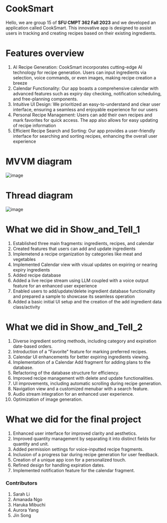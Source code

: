 # CookSmart
Hello, we are group 15 of **SFU CMPT 362 Fall 2023** and we developed an application called CookSmart. This innovative app is designed to assist users in tracking and creating recipes based on their existing ingredients. 

# Features overview
1. AI Recipe Generation: CookSmart incorporates cutting-edge AI technology for recipe generation. Users can input ingredients via selection, voice commands, or even images, making recipe creation a breeze 
2. Calendar Functionality: Our app boasts a comprehensive calendar with advanced features such as expiry day checking, notification scheduling, and free-planning components.
3. Intuitive UI Design: We prioritized an easy-to-understand and clear user interface, ensuring a seamless and enjoyable experience for our users 
4. Personal Recipe Management: Users can add their own recipes and mark favorites for quick access. The app also allows for easy updating of recipe information
5. Efficient Recipe Search and Sorting: Our app provides a user-friendly interface for searching and sorting recipes, enhancing the overall user experience

# MVVM diagram
![image](https://github.com/Awesomedonut/CookSmart/assets/79778466/dfdd2fe3-c2a7-41f7-93c5-bc147d2a070b)
# Thread diagram
![image](https://github.com/Awesomedonut/CookSmart/assets/79778466/9006966b-4729-443d-8dea-74da48026c5e)

# What we did in Show_and_Tell_1
1. Established three main fragments: ingredients, recipes, and calendar
2. Created features that users can add and update ingredients
3. Implemetend a recipe organization by categories like meat and vegetables
4. Implemented Calendar view with visual updates on expiring or nearing expiry ingredients
5. Added recipe database
6. Added a live recipe stream using LLM coupled with a voice output feature for an enhanced user experience
7. Enabled users to add/update/delete ingredient database functionality and prepared a sample to showcase its seamless operation
8. Added a basic initial UI setup and the creation of the add ingredient data class/activity

# What we did in Show_and_Tell_2
1. Diverse ingredient sorting methods, including category and expiration date-based orders.
2. Introduction of a "Favorite" feature for marking preferred recipes.
3. Calendar UI enhancements for better expiring ingredients viewing.
4. Implementation of a Calendar Add fragment for adding plans to the database.
5. Refactoring of the database structure for efficiency.
6. Improved recipe management with delete and update functionalities.
7. UI improvements, including automatic scrolling during recipe generation.
8. Navigation view and a customized menubar with a search feature.
9. Audio stream integration for an enhanced user experience.
10. Optimization of image generation.

# What we did for the final project
1. Enhanced user interface for improved clarity and aesthetics.
2. Improved quantity management by separating it into distinct fields for quantity and unit.
3. Added permission settings for voice-inputted recipe fragments.
4. Inclusion of a progress bar during recipe generation for user feedback.
5. Creation of a unique app icon for a personalized touch.
6. Refined design for handling expiration dates.
7. Implemented notification feature for the calendar fragment.


###  Contributors
1. Sarah Li
2. Amanada Ngo
3. Haruka Mibuchi
4. Aurora Yang
5. Jin Song
